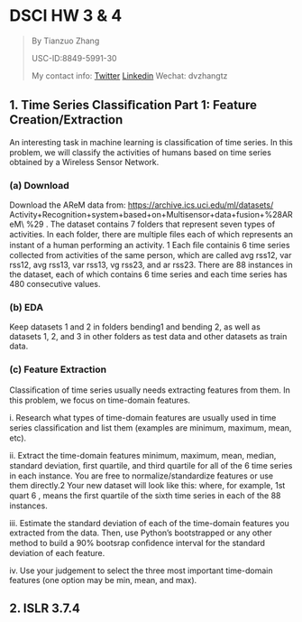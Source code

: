 # DSCI HW 3 & 4 
> By Tianzuo Zhang
>
> USC-ID:8849-5991-30
> 
> My contact info: [Twitter](https://twitter.com/dvzhangtz) [Linkedin](https://www.linkedin.com/in/tianzuo-zhang/) Wechat: dvzhangtz

## 1. Time Series Classiﬁcation Part 1: Feature Creation/Extraction
An interesting task in machine learning is classiﬁcation of time series. In this problem, we will classify the activities of humans based on time series obtained by a Wireless Sensor Network.

### (a) Download
Download the AReM data from: https://archive.ics.uci.edu/ml/datasets/ Activity+Recognition+system+based+on+Multisensor+data+fusion+\%28AReM\ %29 . The dataset contains 7 folders that represent seven types of activities. In each folder, there are multiple ﬁles each of which represents an instant of a human performing an activity. 1 Each ﬁle containis 6 time series collected from activities of the same person, which are called avg rss12, var rss12, avg rss13, var rss13, vg rss23, and ar rss23. There are 88 instances in the dataset, each of which contains 6 time series and each time series has 480 consecutive values.

### (b) EDA
Keep datasets 1 and 2 in folders bending1 and bending 2, as well as datasets 1, 2, and 3 in other folders as test data and other datasets as train data.

### (c) Feature Extraction
Classiﬁcation of time series usually needs extracting features from them. In this problem, we focus on time-domain features.

i. Research what types of time-domain features are usually used in time series classiﬁcation and list them (examples are minimum, maximum, mean, etc).

ii. Extract the time-domain features minimum, maximum, mean, median, standard deviation, ﬁrst quartile, and third quartile for all of the 6 time series in each instance. You are free to normalize/standardize features or use them directly.2  Your new dataset will look like this:
where, for example, 1st quart 6 , means the ﬁrst quartile of the sixth time series in each of the 88 instances.

iii. Estimate the standard deviation of each of the time-domain features you extracted from the data. Then, use Python’s bootstrapped or any other method to build a 90% bootsrap conﬁdence interval for the standard deviation of each feature.

iv. Use your judgement to select the three most important time-domain features (one option may be min, mean, and max).

## 2. ISLR 3.7.4